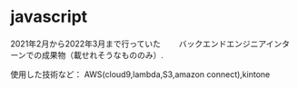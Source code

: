 # javascript　
2021年2月から2022年3月まで行っていた　　
バックエンドエンジニアインターンでの成果物（載せれそうなもののみ）.  

使用した技術など：
AWS(cloud9,lambda,S3,amazon connect),kintone
